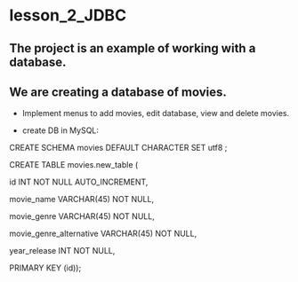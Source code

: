 # lesson_2_JDBC

## The project is an example of working with a database.
## We are creating a database of movies.

- Implement menus to add movies, edit database, view and delete movies.

- create DB in MySQL:

CREATE SCHEMA movies DEFAULT CHARACTER SET utf8 ;

CREATE TABLE movies.new_table (

id INT NOT NULL AUTO_INCREMENT,

movie_name VARCHAR(45) NOT NULL,

movie_genre VARCHAR(45) NOT NULL,

movie_genre_alternative VARCHAR(45) NOT NULL,

year_release INT NOT NULL,

PRIMARY KEY (id));
